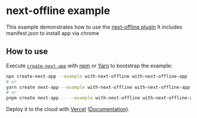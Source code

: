 # next-offline example

This example demonstrates how to use the [next-offline plugin](https://github.com/hanford/next-offline) It includes manifest.json to install app via chrome

## How to use

Execute [`create-next-app`](https://github.com/vercel/next.js/tree/canary/packages/create-next-app) with [npm](https://docs.npmjs.com/cli/init) or [Yarn](https://yarnpkg.com/lang/en/docs/cli/create/) to bootstrap the example:

```bash
npx create-next-app --example with-next-offline with-next-offline-app
# or
yarn create next-app --example with-next-offline with-next-offline-app
# or
pnpm create next-app -- --example with-next-offline with-next-offline-app
```

Deploy it to the cloud with [Vercel](https://vercel.com/new?utm_source=github&utm_medium=readme&utm_campaign=next-example) ([Documentation](https://nextjs.org/docs/deployment)).
